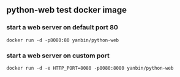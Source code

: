 ## python-web test docker image

### start a web server on default port 80
```
docker run -d -p8080:80 yanbin/python-web
```

### start a web server on custom port
```
docker run -d -e HTTP_PORT=8080 -p8080:8080 yanbin/python-web
```
